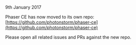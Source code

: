 9th January 2017

Phaser CE has now moved to its own repo: [https://github.com/photonstorm/phaser-ce](https://github.com/photonstorm/phaser-ce)

Please open all related issues and PRs against the new repo.
